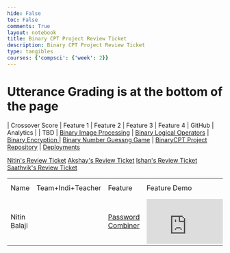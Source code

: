 ```yaml
---
hide: False
toc: False
comments: True
layout: notebook
title: Binary CPT Project Review Ticket
description: Binary CPT Project Review Ticket
type: tangibles
courses: {'compsci': {'week': 2}}
---
```

# Utterance Grading is at the bottom of the page

| Crossover Score | Feature 1 | Feature 2 | Feature 3 | Feature 4 | GitHub | Analytics |
| TBD | [Binary Image Processing](https://nitinsandiego.github.io/binarycptproject//2023/11/26/Binary-Image-Processing.html) | [Binary Logical Operators](https://nitinsandiego.github.io/binarycptproject//2023/11/28/Binary-Logical-Operations.html) | [Binary Encryption ](https://nitinsandiego.github.io/binarycptproject//2023/11/26/Binary-Encryption.html) | [Binary Number Guessng Game](https://nitinsandiego.github.io/binarycptproject//2023/11/30/Binary-Guessing-Game.html) | [BinaryCPT Project Repository](https://github.com/nitinsandiego/binarycptproject) | [Deployments](https://github.com/nitinsandiego/binarycptproject/deployments)

[Nitin's Review Ticket]()
[Akshay's Review Ticket]()
[Ishan's Review Ticket]()
[Saathvik's Review Ticket]()

<table>
    <tbody>
        <tr>
            <td>Name</td>
            <td>Team+Indi+Teacher</td>
            <td>Feature</td>
            <td>Feature Demo</td>
            <td>Issues</td>
            <td>Key Commit(s)</td>
            <td>Analytics</td>
        </tr>
        <tr>
            <td>Nitin Balaji</td>
            <td></td>
            <td><a href="https://trevorhuang1.github.io/cpt_warmup//binarycpt/password-combiner">Password Combiner</a></td>
            <td><iframe width="186" height="105" src="https://www.youtube.com/embed/2r-a3uKsKcQ?si=1EjfRtFTQFguLgZ1" title="YouTube video player" frameborder="0" allow="accelerometer; autoplay; clipboard-write; encrypted-media; gyroscope; picture-in-picture; web-share" allowfullscreen></iframe></td>
            <td><a href="https://github.com/trevorhuang1/cpt_warmup/issues/5">My Issue</a></td>
            <td><a href="https://github.com/trevorhuang1/cpt_warmup/commit/f96393709dc9e6e1c28a78b33005e64f71fac3ce">Elementary password combiner</a>, <a href="https://github.com/trevorhuang1/cpt_warmup/commit/a90b7064a68e6d0c694ba5efe179a28a4ed293ee">Animation</a></td>
            <td><a href="https://github.com/trevorhuang1">Profile</a>,<a href="https://github.com/trevorhuang1/cpt_warmup/actions?query=actor:trevorhuang1">Workflow</a>
        </tr>
<!--  -->
    </tbody>
</table>